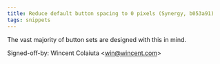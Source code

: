 ```yaml
---
title: Reduce default button spacing to 0 pixels (Synergy, b053a91)
tags: snippets
---
```


The vast majority of button sets are designed with this in mind.

Signed-off-by: Wincent Colaiuta &lt;win@wincent.com&gt;
